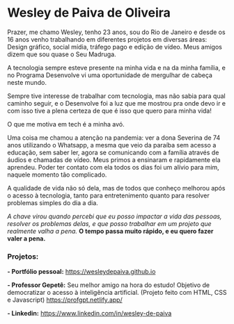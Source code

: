 # Wesley de Paiva de Oliveira

Prazer, me chamo Wesley, tenho 23 anos, sou do Rio de Janeiro e desde os 16 anos venho trabalhando em diferentes projetos em diversas áreas: Design gráfico, social mídia, tráfego pago e edição de vídeo. Meus amigos dizem que sou quase o Seu Madruga.

A tecnologia sempre esteve presente na minha vida e na da minha família, e no Programa Desenvolve vi uma oportunidade de mergulhar de cabeça neste mundo.

Sempre tive interesse de trabalhar com tecnologia, mas não sabia para qual caminho seguir, e o Desenvolve foi a luz que me mostrou pra onde devo ir e com isso tive a plena certeza de que é isso que quero para minha vida!

O que me motiva em tech é a minha avó.

Uma coisa me chamou a atenção na pandemia: ver a dona Severina de 74 anos utilizando o Whatsapp, a mesma que veio da paraíba sem acesso a educação, sem saber ler, agora se comunicando com a família através de áudios e chamadas de vídeo. Meus primos a ensinaram e rapidamente ela aprendeu. Poder ter contato com ela todos os dias foi um alívio para mim, naquele momento tão complicado.

A qualidade de vida não só dela, mas de todos que conheço melhorou após o acesso à tecnologia, tanto para entretenimento quanto para resolver problemas simples do dia a dia.

*A chave virou quando percebi que eu posso impactar a vida das pessoas, resolver os problemas delas, e que posso trabalhar em um projeto que realmente valha a pena.* **O tempo passa muito rápido, e eu quero fazer valer a pena.**

### Projetos:
**- Portfólio pessoal:**
https://wesleydepaiva.github.io

**- Professor Gepetê:** Seu melhor amigo na hora do estudo! Objetivo de democratizar o acesso à inteligência artificial. (Projeto feito com HTML, CSS e Javascript)
https://profgpt.netlify.app/

**- Linkedin:** https://www.linkedin.com/in/wesley-de-paiva
